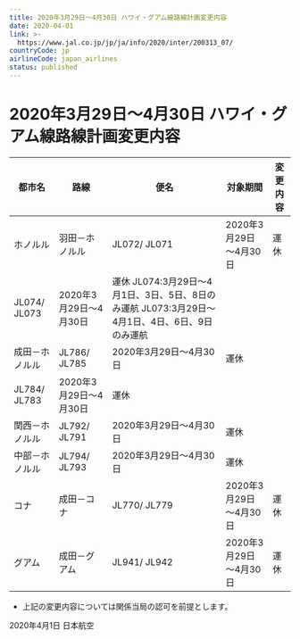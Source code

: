 ```yaml
---
title: 2020年3月29日～4月30日 ハワイ・グアム線路線計画変更内容
date: 2020-04-01
link: >-
  https://www.jal.co.jp/jp/ja/info/2020/inter/200313_07/
countryCode: jp
airlineCode: japan_airlines
status: published
---
```

# 2020年3月29日～4月30日 ハワイ・グアム線路線計画変更内容

都市名 | 路線 | 便名  | 対象期間  | 変更内容
---|---|---|---|---
ホノルル | 羽田－ホノルル | JL072/ JL071 | 2020年3月29日～4月30日 | 運休
JL074/ JL073 | 2020年3月29日〜4月30日 | 運休 JL074:3月29日～4月1日、3日、5日、8日のみ運航 JL073:3月29日～4月1日、4日、6日、9日のみ運航
成田－ホノルル | JL786/ JL785 | 2020年3月29日～4月30日 | 運休
JL784/ JL783 | 2020年3月29日～4月30日 | 運休
関西－ホノルル | JL792/ JL791 | 2020年3月29日～4月30日 | 運休
中部－ホノルル | JL794/ JL793 | 2020年3月29日～4月30日 | 運休
コナ | 成田－コナ | JL770/ JL779 | 2020年3月29日～4月30日 | 運休
グアム | 成田－グアム | JL941/ JL942 | 2020年3月29日～4月30日 | 運休

* 上記の変更内容については関係当局の認可を前提とします。

2020年4月1日 日本航空
